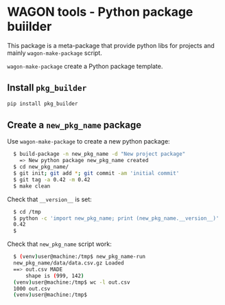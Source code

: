 # WAGON tools - Python package buiilder

This package is a meta-package that provide python libs for projects
and mainly `wagon-make-package` script.

`wagon-make-package` create a Python package template.

## Install `pkg_builder`
```bash
pip install pkg_builder
```

## Create a `new_pkg_name` package

Use `wagon-make-package` to create a new python package:
```bash
  $ build-package -n new_pkg_name -d "New project package"
    => New python package new_pkg_name created
  $ cd new_pkg_name/
  $ git init; git add *; git commit -am 'initial commit'
  $ git tag -a 0.42 -m 0.42
  $ make clean
```

Check that `__version__` is set:
```bash
  $ cd /tmp
  $ python -c 'import new_pkg_name; print (new_pkg_name.__version__)'
  0.42
  $
```

Check that `new_pkg_name` script work:

```bash
  $ (venv)user@machine:/tmp$ new_pkg_name-run
  new_pkg_name/data/data.csv.gz Loaded
  ==> out.csv MADE
      shape is (999, 142)
  (venv)user@machine:/tmp$ wc -l out.csv
  1000 out.csv
  (venv)user@machine:/tmp$
```


